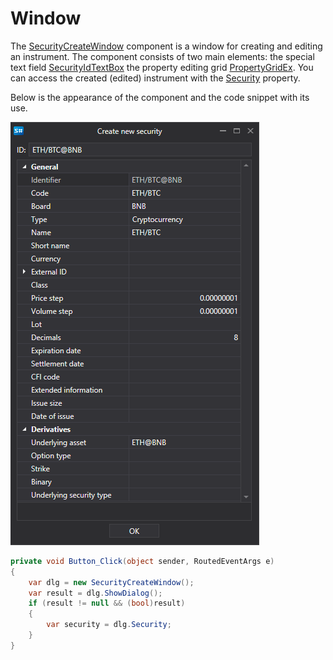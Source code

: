 # Window

The [SecurityCreateWindow](../api/StockSharp.Xaml.SecurityCreateWindow.html) component is a window for creating and editing an instrument. The component consists of two main elements: the special text field [SecurityIdTextBox](../api/StockSharp.Xaml.SecurityIdTextBox.html) the property editing grid [PropertyGridEx](../api/StockSharp.Xaml.PropertyGrid.PropertyGridEx.html). You can access the created (edited) instrument with the [Security](../api/StockSharp.Xaml.SecurityCreateWindow.Security.html) property. 

Below is the appearance of the component and the code snippet with its use. 

![Gui SecurityCreateWindow](../images/Gui_SecurityCreateWindow.png)

```cs
private void Button_Click(object sender, RoutedEventArgs e)
{
    var dlg = new SecurityCreateWindow();
    var result = dlg.ShowDialog();
    if (result != null && (bool)result)
    {
        var security = dlg.Security;
    }
}
	
```
